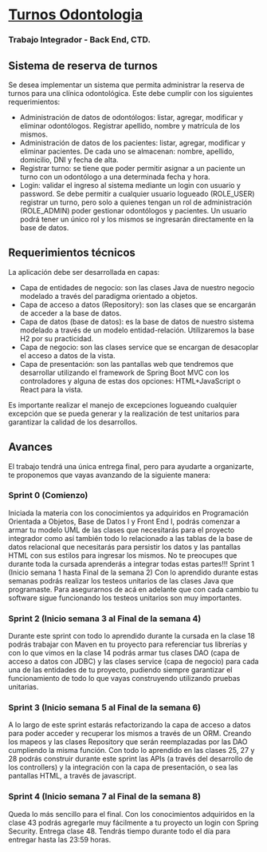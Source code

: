 # [Turnos Odontologia](/presentacion/html/signup.html)
### Trabajo Integrador - Back End, CTD.

## Sistema de reserva de turnos

Se desea implementar un sistema que permita administrar la reserva de turnos para una
clínica odontológica. Este debe cumplir con los siguientes requerimientos:

- Administración de datos de odontólogos: listar, agregar, modificar y eliminar
odontólogos. Registrar apellido, nombre y matrícula de los mismos.
- Administración de datos de los pacientes: listar, agregar, modificar y eliminar
pacientes. De cada uno se almacenan: nombre, apellido, domicilio, DNI y fecha de
alta.
- Registrar turno: se tiene que poder permitir asignar a un paciente un turno con
un odontólogo a una determinada fecha y hora.
- Login: validar el ingreso al sistema mediante un login con usuario y password. Se
debe permitir a cualquier usuario logueado (ROLE_USER) registrar un turno, pero
solo a quienes tengan un rol de administración (ROLE_ADMIN) poder gestionar
odontólogos y pacientes. Un usuario podrá tener un único rol y los mismos se
ingresarán directamente en la base de datos.


## Requerimientos técnicos

La aplicación debe ser desarrollada en capas:

- Capa de entidades de negocio: son las clases Java de nuestro negocio
modelado a través del paradigma orientado a objetos.
- Capa de acceso a datos (Repository): son las clases que se encargarán de
acceder a la base de datos.
- Capa de datos (base de datos): es la base de datos de nuestro sistema
modelado a través de un modelo entidad-relación. Utilizaremos la base H2 por su
practicidad.
- Capa de negocio: son las clases service que se encargan de desacoplar el
acceso a datos de la vista.
- Capa de presentación: son las pantallas web que tendremos que desarrollar
utilizando el framework de Spring Boot MVC con los controladores y alguna de
estas dos opciones: HTML+JavaScript o React para la vista.

Es importante realizar el manejo de excepciones logueando cualquier excepción que se
pueda generar y la realización de test unitarios para garantizar la calidad de los
desarrollos.

## Avances

El trabajo tendrá una única entrega final, pero para ayudarte a organizarte, te
proponemos que vayas avanzando de la siguiente manera:

### Sprint 0 (Comienzo)
Iniciada la materia con los conocimientos ya adquiridos en Programación Orientada a
Objetos, Base de Datos I y Front End I, podrás comenzar a armar tu modelo UML de las
clases que necesitarás para el proyecto integrador como así también todo lo relacionado
a las tablas de la base de datos relacional que necesitarás para persistir los datos y las
pantallas HTML con sus estilos para ingresar los mismos. No te preocupes que durante
toda la cursada aprenderás a integrar todas estas partes!!!
Sprint 1 (Inicio semana 1 hasta Final de la semana 2)
Con lo aprendido durante estas semanas podrás realizar los testeos unitarios de las
clases Java que programaste. Para asegurarnos de acá en adelante que con cada
cambio tu software sigue funcionando los testeos unitarios son muy importantes.

### Sprint 2 (Inicio semana 3 al Final de la semana 4)
Durante este sprint con todo lo aprendido durante la cursada en la clase 18 podrás
trabajar con Maven en tu proyecto para referenciar tus librerías y con lo que vimos en la
clase 14 podrás armar tus clases DAO (capa de acceso a datos con JDBC) y las clases
service (capa de negocio) para cada una de las entidades de tu proyecto, pudiendo
siempre garantizar el funcionamiento de todo lo que vayas construyendo utilizando
pruebas unitarias.

### Sprint 3 (Inicio semana 5 al Final de la semana 6)
A lo largo de este sprint estarás refactorizando la capa de acceso a datos para poder
acceder y recuperar los mismos a través de un ORM. Creando los mapeos y las clases
Repository que serán reemplazadas por las DAO cumpliendo la misma función.
Con todo lo aprendido en las clases 25, 27 y 28 podrás construir durante este sprint las
APIs (a través del desarrollo de los controllers) y la integración con la capa de
presentación, o sea las pantallas HTML, a través de javascript.

### Sprint 4 (Inicio semana 7 al Final de la semana 8)
Queda lo más sencillo para el final. Con los conocimientos adquiridos en la clase 43
podrás agregarle muy fácilmente a tu proyecto un login con Spring Security.
Entrega clase 48. Tendrás tiempo durante todo el día para entregar hasta las 23:59
horas.
